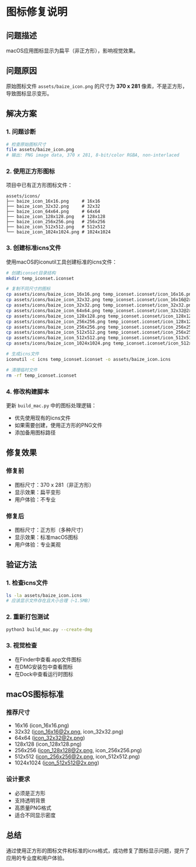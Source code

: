 # 图标修复说明

## 问题描述
macOS应用图标显示为扁平（非正方形），影响视觉效果。

## 问题原因
原始图标文件 `assets/baize_icon.png` 的尺寸为 **370 x 281** 像素，不是正方形，导致图标显示变形。

## 解决方案

### 1. 问题诊断
```bash
# 检查原始图标尺寸
file assets/baize_icon.png
# 输出: PNG image data, 370 x 281, 8-bit/color RGBA, non-interlaced
```

### 2. 使用正方形图标
项目中已有正方形图标文件：
```
assets/icons/
├── baize_icon_16x16.png     # 16x16
├── baize_icon_32x32.png     # 32x32
├── baize_icon_64x64.png     # 64x64
├── baize_icon_128x128.png   # 128x128
├── baize_icon_256x256.png   # 256x256
├── baize_icon_512x512.png   # 512x512
└── baize_icon_1024x1024.png # 1024x1024
```

### 3. 创建标准icns文件
使用macOS的iconutil工具创建标准的icns文件：

```bash
# 创建iconset目录结构
mkdir temp_iconset.iconset

# 复制不同尺寸的图标
cp assets/icons/baize_icon_16x16.png temp_iconset.iconset/icon_16x16.png
cp assets/icons/baize_icon_32x32.png temp_iconset.iconset/icon_16x16@2x.png
cp assets/icons/baize_icon_32x32.png temp_iconset.iconset/icon_32x32.png
cp assets/icons/baize_icon_64x64.png temp_iconset.iconset/icon_32x32@2x.png
cp assets/icons/baize_icon_128x128.png temp_iconset.iconset/icon_128x128.png
cp assets/icons/baize_icon_256x256.png temp_iconset.iconset/icon_128x128@2x.png
cp assets/icons/baize_icon_256x256.png temp_iconset.iconset/icon_256x256.png
cp assets/icons/baize_icon_512x512.png temp_iconset.iconset/icon_256x256@2x.png
cp assets/icons/baize_icon_512x512.png temp_iconset.iconset/icon_512x512.png
cp assets/icons/baize_icon_1024x1024.png temp_iconset.iconset/icon_512x512@2x.png

# 生成icns文件
iconutil -c icns temp_iconset.iconset -o assets/baize_icon.icns

# 清理临时文件
rm -rf temp_iconset.iconset
```

### 4. 修改构建脚本
更新 `build_mac.py` 中的图标处理逻辑：
- 优先使用现有的icns文件
- 如果需要创建，使用正方形的PNG文件
- 添加备用图标路径

## 修复效果

### 修复前
- 图标尺寸：370 x 281（非正方形）
- 显示效果：扁平变形
- 用户体验：不专业

### 修复后
- 图标尺寸：正方形（多种尺寸）
- 显示效果：标准macOS图标
- 用户体验：专业美观

## 验证方法

### 1. 检查icns文件
```bash
ls -la assets/baize_icon.icns
# 应该显示文件存在且大小合理（~1.5MB）
```

### 2. 重新打包测试
```bash
python3 build_mac.py --create-dmg
```

### 3. 视觉检查
- 在Finder中查看.app文件图标
- 在DMG安装包中查看图标
- 在Dock中查看运行时图标

## macOS图标标准

### 推荐尺寸
- 16x16 (icon_16x16.png)
- 32x32 (icon_16x16@2x.png, icon_32x32.png)
- 64x64 (icon_32x32@2x.png)
- 128x128 (icon_128x128.png)
- 256x256 (icon_128x128@2x.png, icon_256x256.png)
- 512x512 (icon_256x256@2x.png, icon_512x512.png)
- 1024x1024 (icon_512x512@2x.png)

### 设计要求
- 必须是正方形
- 支持透明背景
- 高质量PNG格式
- 适合不同显示密度

## 总结
通过使用正方形的图标文件和标准的icns格式，成功修复了图标显示问题，提升了应用的专业度和用户体验。
